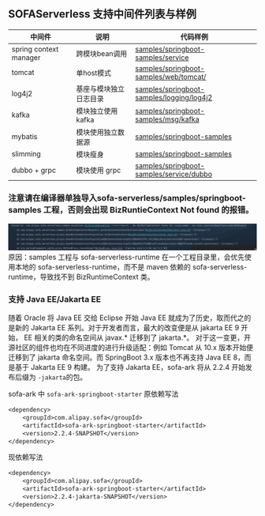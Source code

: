 ## SOFAServerless 支持中间件列表与样例

| 中间件                    | 说明           | 代码样例                                                                                                                                           |
|------------------------|--------------|------------------------------------------------------------------------------------------------------------------------------------------------|
| spring context manager | 跨模块bean调用    | [samples/springboot-samples/service](https://github.com/sofastack/sofa-serverless/tree/master/samples/springboot-samples/service)              |  
| tomcat                 | 单host模式      | [samples/springboot-samples/web/tomcat/](https://github.com/sofastack-guides/springboot-samples/tree/master/samples/web/tomcat)                | 
| log4j2                 | 基座与模块独立日志目录  | [samples/springboot-samples/logging/log4j2](https://github.com/sofastack/sofa-serverless/tree/master/samples/springboot-samples/logging/log4j2) |
| kafka                  | 模块独立使用 kafka | [samples/springboot-samples/msg/kafka](https://github.com/sofastack/sofa-serverless/tree/master/samples/springboot-samples/msg/kafka/)         |
| mybatis                | 模块使用独立数据源    | [samples/springboot-samples](https://github.com/sofastack/sofa-serverless/tree/master/samples/springboot-samples/db/mybatis)   |
| slimming               | 模块瘦身  | [samples/springboot-samples](https://github.com/sofastack/sofa-serverless/tree/master/samples/springboot-samples/slimming/log4j2)   |
| dubbo + grpc           | 模块使用 grpc    | [samples/springboot-samples/service/dubbo](https://github.com/sofastack/sofa-serverless/tree/master/samples/dubbo-samples/rpc/grpc)|

### 注意请在编译器单独导入sofa-serverless/samples/springboot-samples 工程，否则会出现 BizRuntieContext Not found 的报错。
![biz runtime context not found](bizruntimecontext_not_found.png)
原因：samples 工程与 sofa-serverless-runtime 在一个工程目录里，会优先使用本地的 sofa-serverless-runtime，而不是 maven 依赖的 sofa-serverless-runtime，导致找不到 BizRuntimeContext 类。

### 支持 Java EE/Jakarta EE 
随着 Oracle 将 Java EE 交给 Eclipse 开始 Java EE 就成为了历史，取而代之的是新的 Jakarta EE 系列。对于开发者而言，最大的改变便是从 jakarta EE 9 开始， EE 相关的类的命名空间从 javax.* 迁移到了 jakarta.*。
对于这一变更，开源社区的组件也均在不同进度的进行升级适配：例如 Tomcat 从 10.x 版本开始便迁移到了 jakarta 命名空间。而 SpringBoot 3.x 版本也不再支持 Java EE 8，而是基于 Jakarta EE 9 构建。 为了支持 Jakarta EE，sofa-ark 将从 2.2.4 开始发布后缀为 `-jakarta`的包。

sofa-ark 中 `sofa-ark-springboot-starter` 原依赖写法
```
<dependency>
    <groupId>com.alipay.sofa</groupId>
    <artifactId>sofa-ark-springboot-starter</artifactId>
    <version>2.2.4-SNAPSHOT</version>
</dependency>
```
现依赖写法
```
<dependency>
    <groupId>com.alipay.sofa</groupId>
    <artifactId>sofa-ark-springboot-starter</artifactId>
    <version>2.2.4-jakarta-SNAPSHOT</version>
</dependency>
```